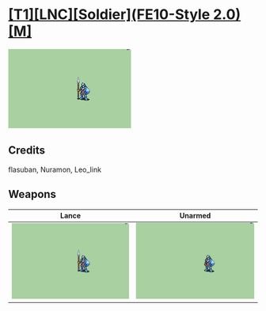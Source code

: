 # [\[T1\]\[LNC\]\[Soldier\]\(FE10-Style 2.0\)\[M\]](../%5BT1%5D%5BLNC%5D%5BSoldier%5D(FE10-Style%202.0)%5BM%5D)

<img src="./2.%20Lance/Lance_000.png" alt="[T1][LNC][Soldier](FE10-Style 2.0)[M] standing" />

## Credits

flasuban, Nuramon, Leo_link

## Weapons


|Lance |Unarmed |
|  :---: | :---: |
| <img alt="Lance animation" src="./2.%20Lance/Lance.gif" /> | <img alt="Unarmed animation" src="./8.%20Unarmed/Unarmed.gif" /> |
